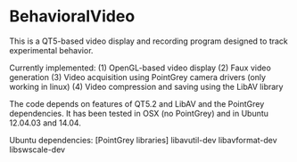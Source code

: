 BehavioralVideo
===============

This is a QT5-based video display and recording program designed to track experimental behavior.

Currently implemented:
(1) OpenGL-based video display
(2) Faux video generation
(3) Video acquisition using PointGrey camera drivers (only working in linux)
(4) Video compression and saving using the LibAV library

The code depends on features of QT5.2 and LibAV and the PointGrey dependencies. It has 
been tested in OSX (no PointGrey) and in Ubuntu 12.04.03 and 14.04.

Ubuntu dependencies: [PointGrey libraries] libavutil-dev libavformat-dev libswscale-dev 
